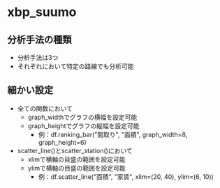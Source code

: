 # xbp_suumo

## 分析手法の種類
- 分析手法は3つ
- それぞれにおいて特定の路線でも分析可能

## 細かい設定
- 全ての関数において
  - graph_widthでグラフの横幅を設定可能
  - graph_heightでグラフの縦幅を設定可能
    - 例：df.ranking_bar("間取り", "面積", graph_width=8, graph_height=6)
- scatter_line()とscatter_station()において
  - xlimで横軸の目盛の範囲を設定可能
  - ylimで横軸の目盛の範囲を設定可能
    - 例：df.scatter_line("面積", "家賃", xlim=(20, 40), ylim=(6, 10))
